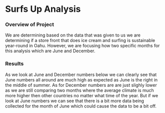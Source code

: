 # Surfs Up Analysis

### Overview of Project

We are determining based on the data that was given to us we are determining if a store front that does ice cream and surfing is sustainable year-round in Oahu. However, we are focusing how two specific months for this analysis which are June and December.

### Results

As we look at June and December numbers below we can clearly see that June numbers all around are much high as expected as June is the right in the middle of summer. As for December numbers are are just slighly lower as we are still comparing two months where the average climate is much more higher then other countries no matter what time of the year. But if we look at June numbers we can see that there is a bit more data being collected for the month of June which could cause the data to be a bit off. 
